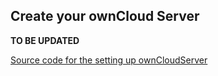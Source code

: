 ## Create your ownCloud Server

**TO BE UPDATED**

[Source code for the setting up ownCloudServer](https://github.com/elastos/Elastos.DittoBox.Server)